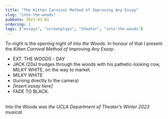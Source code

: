 ```yaml
---
title: "The Kitten Carnival Method of Improving Any Essay"
slug: "into-the-woods"
pubDate: 2023-03-03
ordering: 1
tags: ["essays", "screenplays", "theater", "into-the-woods"]
---	
```


<span class="small-caps">To-night is the opening night</span> of _Into the Woods_. In honour of that I present the _Kitten Carnival Method of Improving Any Essay_.

<ul class="screenbox">

<li class="sceneheader">EXT. THE WOODS - DAY</li>

<li class="action">JACK (20s) trudges through the woods with his pathetic-looking cow, MILKY WHITE, on the way to market.</li>

<li class="character">MILKY WHITE</li>
<li class="parenthetical">(turning directly to the camera)</li>
<li class="dialogue"><i>[Insert essay here]</i></li>

<li class="transition">FADE TO BLACK.</li>

</ul>

<br />

<div class="commentary">
Into the Woods <i>was the UCLA Department of Theater’s Winter 2023 musical.</i>
</div>
